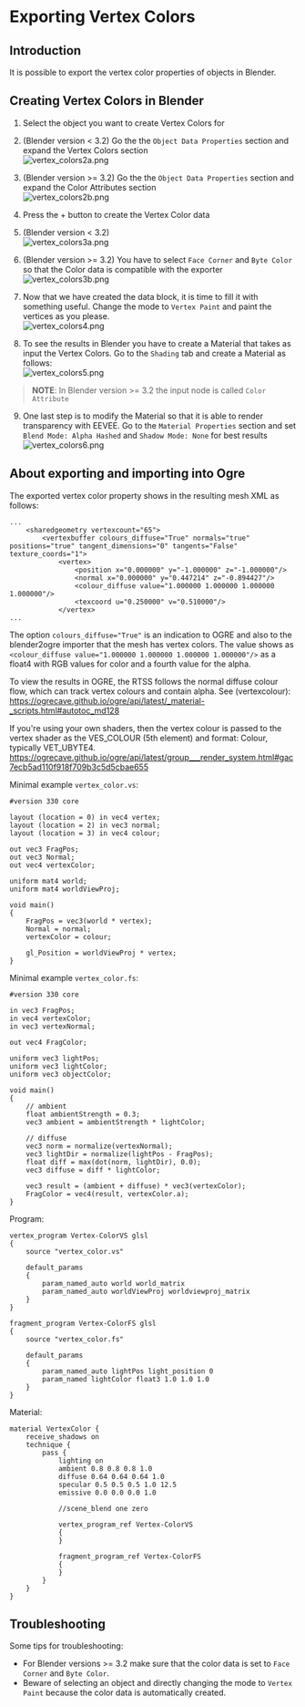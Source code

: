 
# Exporting Vertex Colors

## Introduction
It is possible to export the vertex color properties of objects in Blender.

## Creating Vertex Colors in Blender
1) Select the object you want to create Vertex Colors for

2) (Blender version < 3.2) Go the the `Object Data Properties` section and expand the Vertex Colors section \
![vertex_colors2a.png](images/vertex_colors/vertex_colors2a.png)

3) (Blender version >= 3.2) Go the the `Object Data Properties` section and expand the Color Attributes section \
![vertex_colors2b.png](images/vertex_colors/vertex_colors2b.png)

4) Press the + button to create the Vertex Color data

5) (Blender version < 3.2) \
![vertex_colors3a.png](images/vertex_colors/vertex_colors3a.png)

6) (Blender version >= 3.2) You have to select `Face Corner` and `Byte Color` so that the Color data is compatible with the exporter \
![vertex_colors3b.png](images/vertex_colors/vertex_colors3b.png)

7) Now that we have created the data block, it is time to fill it with something useful.
Change the mode to `Vertex Paint` and paint the vertices as you please. \
![vertex_colors4.png](images/vertex_colors/vertex_colors4.png)

8) To see the results in Blender you have to create a Material that takes as input the Vertex Colors.
Go to the `Shading` tab and create a Material as follows: \
![vertex_colors5.png](images/vertex_colors/vertex_colors5.png)

> **NOTE**: In Blender version >= 3.2 the input node is called `Color Attribute`

9) One last step is to modify the Material so that it is able to render transparency with EEVEE.
Go to the `Material Properties` section and set `Blend Mode: Alpha Hashed` and `Shadow Mode: None` for best results \
![vertex_colors6.png](images/vertex_colors/vertex_colors6.png)

## About exporting and importing into Ogre
The exported vertex color property shows in the resulting mesh XML as follows:
```
...
    <sharedgeometry vertexcount="65">
        <vertexbuffer colours_diffuse="True" normals="true" positions="true" tangent_dimensions="0" tangents="False" texture_coords="1">
            <vertex>
                <position x="0.000000" y="-1.000000" z="-1.000000"/>
                <normal x="0.000000" y="0.447214" z="-0.894427"/>
                <colour_diffuse value="1.000000 1.000000 1.000000 1.000000"/>
                <texcoord u="0.250000" v="0.510000"/>
            </vertex>
...
```
The option `colours_diffuse="True"` is an indication to OGRE and also to the blender2ogre importer that the mesh has vertex colors.
The value shows as `<colour_diffuse value="1.000000 1.000000 1.000000 1.000000"/>` as a float4 with RGB values for color and a fourth value for the alpha.

To view the results in OGRE, the RTSS follows the normal diffuse colour flow, which can track vertex colours and contain alpha. 
See (vertexcolour): https://ogrecave.github.io/ogre/api/latest/_material-_scripts.html#autotoc_md128

If you're using your own shaders, then the vertex colour is passed to the vertex shader as the VES_COLOUR (5th element) and format: Colour, typically VET_UBYTE4.
https://ogrecave.github.io/ogre/api/latest/group___render_system.html#gac7ecb5ad110f918f709b3c5d5cbae655

Minimal example `vertex_color.vs`:
```
#version 330 core

layout (location = 0) in vec4 vertex;
layout (location = 2) in vec3 normal;
layout (location = 3) in vec4 colour;

out vec3 FragPos;
out vec3 Normal;
out vec4 vertexColor;

uniform mat4 world;
uniform mat4 worldViewProj;

void main()
{
    FragPos = vec3(world * vertex);
    Normal = normal;
    vertexColor = colour;
    
    gl_Position = worldViewProj * vertex;
}
```

Minimal example `vertex_color.fs`:
```
#version 330 core

in vec3 FragPos;
in vec4 vertexColor;
in vec3 vertexNormal;

out vec4 FragColor;

uniform vec3 lightPos; 
uniform vec3 lightColor;
uniform vec3 objectColor;

void main()
{
    // ambient
    float ambientStrength = 0.3;
    vec3 ambient = ambientStrength * lightColor;

    // diffuse 
    vec3 norm = normalize(vertexNormal);
    vec3 lightDir = normalize(lightPos - FragPos);
    float diff = max(dot(norm, lightDir), 0.0);
    vec3 diffuse = diff * lightColor;
 
    vec3 result = (ambient + diffuse) * vec3(vertexColor);
    FragColor = vec4(result, vertexColor.a);
}
```

Program:
```
vertex_program Vertex-ColorVS glsl 
{
    source "vertex_color.vs"

    default_params
    {
        param_named_auto world world_matrix
        param_named_auto worldViewProj worldviewproj_matrix
    }
}

fragment_program Vertex-ColorFS glsl 
{
    source "vertex_color.fs"

    default_params
    {
        param_named_auto lightPos light_position 0
        param_named lightColor float3 1.0 1.0 1.0
    }
}
```

Material:
```
material VertexColor {
    receive_shadows on
    technique {
        pass {
            lighting on
            ambient 0.8 0.8 0.8 1.0
            diffuse 0.64 0.64 0.64 1.0
            specular 0.5 0.5 0.5 1.0 12.5
            emissive 0.0 0.0 0.0 1.0

            //scene_blend one zero 

            vertex_program_ref Vertex-ColorVS 
            {
            }

            fragment_program_ref Vertex-ColorFS
            {
            }
        }
    }
}
```

## Troubleshooting
Some tips for troubleshooting:
 - For Blender versions >= 3.2 make sure that the color data is set to `Face Corner` and `Byte Color`.
 - Beware of selecting an object and directly changing the mode to `Vertex Paint` because the color data is automatically created.
